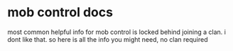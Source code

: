 # mob control docs
most common helpful info for mob control is locked behind joining a clan. i dont like that. so here is all the info you might need, no clan required
